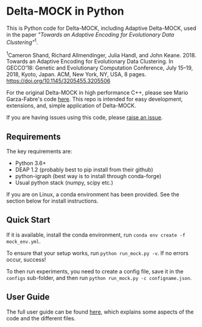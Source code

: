 # Delta-MOCK in Python
This is Python code for Delta-MOCK, including Adaptive Delta-MOCK, used in the paper *"Towards an Adaptive Encoding for Evolutionary Data Clustering"*<sup>1</sup>.

<sup>1</sup>Cameron Shand, Richard Allmendinger, Julia Handl, and John Keane. 2018. Towards an Adaptive Encoding for Evolutionary Data Clustering. In GECCO’18: Genetic and Evolutionary Computation Conference, July 15–19, 2018, Kyoto, Japan. ACM, New York, NY, USA, 8 pages. https://doi.org/10.1145/3205455.3205506

For the original Delta-MOCK in high performance C++, please see Mario Garza-Fabre's code [here](https://github.com/garzafabre/Delta-MOCK). This repo is intended for easy development, extensions, and, simple application of Delta-MOCK.

If you are having issues using this code, please [raise an issue](https://github.com/sea-shunned/PyMOCK/issues/new). 

## Requirements
The key requirements are:
* Python 3.6+ 
* DEAP 1.2 (probably best to pip install from their github)
* python-igraph (best way is to install through conda-forge)
* Usual python stack (numpy, scipy etc.)

If you are on Linux, a conda environment has been provided. See the section below for install instructions.

## Quick Start
If it is available, install the conda environment, run `conda env create -f mock_env.yml`.

To ensure that your setup works, run `python run_mock.py -v`. If no errors occur, success!

To then run experiments, you need to create a config file, save it in the `configs` sub-folder, and then run `python run_mock.py -c configname.json`.

## User Guide
The full user guide can be found [here](https://github.com/sea-shunned/PyMOCK/blob/master/user_guide.md), which explains some aspects of the code and the different files.
